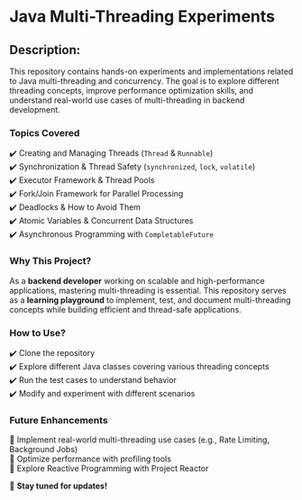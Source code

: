 # Java Multi-Threading Experiments
## Description:
This repository contains hands-on experiments and implementations related to Java multi-threading and concurrency. The goal is to explore different threading concepts, improve performance optimization skills, and understand real-world use cases of multi-threading in backend development.

### Topics Covered  
✔️ Creating and Managing Threads (`Thread` & `Runnable`)  
✔️ Synchronization & Thread Safety (`synchronized`, `lock`, `volatile`)  
✔️ Executor Framework & Thread Pools  
✔️ Fork/Join Framework for Parallel Processing  
✔️ Deadlocks & How to Avoid Them  
✔️ Atomic Variables & Concurrent Data Structures  
✔️ Asynchronous Programming with `CompletableFuture`  

### Why This Project?  
As a **backend developer** working on scalable and high-performance applications, mastering multi-threading is essential. This repository serves as a **learning playground** to implement, test, and document multi-threading concepts while building efficient and thread-safe applications.  

### How to Use?  
✔️ Clone the repository  
✔️ Explore different Java classes covering various threading concepts  
✔️ Run the test cases to understand behavior  
✔️ Modify and experiment with different scenarios  

### Future Enhancements  
🔹 Implement real-world multi-threading use cases (e.g., Rate Limiting, Background Jobs)   
🔹 Optimize performance with profiling tools   
🔹 Explore Reactive Programming with Project Reactor    

🚀 **Stay tuned for updates!**
